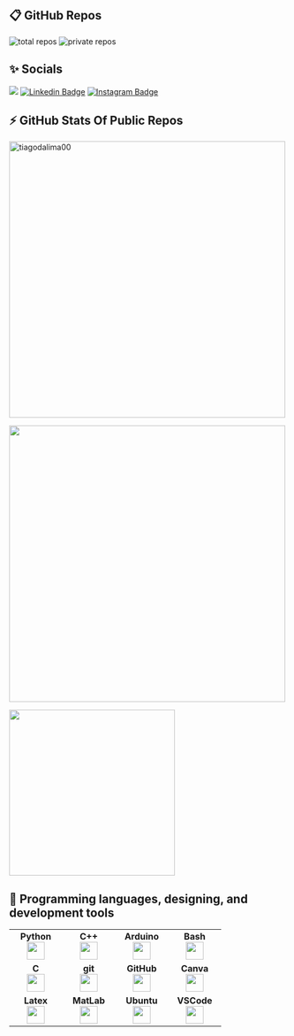 ## 📋  GitHub Repos

![total repos](https://img.shields.io/badge/total%20repos-07-green?logo=github&style=flat)
![private repos](https://img.shields.io/badge/private%20repos-05-red?logo=github&style=flat)

## ✨ Socials
![](https://komarev.com/ghpvc/?username=tiagodalima00&style=flat&color=brightgreen)
[![Linkedin Badge](https://img.shields.io/badge/-LinkedIn-0e76a8?style=flat-square&logo=Linkedin&logoColor=white)](https://www.linkedin.com/in/tiago-lima-77bb7517b/)
[![Instagram Badge](https://img.shields.io/badge/-Instagram-e4405f?style=flat-square&logo=Instagram&logoColor=white)](https://www.instagram.com/tiagodalima/)
  <br>

## ⚡ GitHub Stats Of Public Repos
<div align="left">
  <p><img align="center" src="https://github-readme-streak-stats.herokuapp.com/?user=tiagodalima00&theme=onedark&count_private=true" alt="tiagodalima00" width="500"/></p>
</div>

<div align = "left">
  <p><img align="center" src="https://github-readme-stats.vercel.app/api?username=tiagodalima00&theme=onedark&show_icons=true" width="500"/></p>
 </div>

<div align = "left">
  <p><img align="center" src="https://github-readme-stats.vercel.app/api/top-langs?username=tiagodalima00&theme=onedark" width="300"/></p>
 </div>


## 🔨 Programming languages, designing, and development tools

<table width="320px">
    <tbody>
        <tr valign="top">
            <td width="80px" align="center">
            <span><strong>Python</strong></span><br>
            <img height="32px" src="https://cdn.jsdelivr.net/gh/devicons/devicon/icons/python/python-original.svg">
            </td>
            <td width="80px" align="center">
            <span><strong>C++</strong></span><br>
            <img height="32" src="https://cdn.jsdelivr.net/gh/devicons/devicon/icons/cplusplus/cplusplus-original.svg">
            </td>
            <td width="80px" align="center">
            <span><strong>Arduino</strong></span><br>
            <img height="32" src="https://cdn.jsdelivr.net/gh/devicons/devicon/icons/arduino/arduino-original.svg">
            </td>
            <td width="80px" align="center">
            <span><strong>Bash</strong></span><br>
            <img height="32px" src="https://cdn.jsdelivr.net/gh/devicons/devicon/icons/bash/bash-original.svg">
            </td>
        </tr>
        <tr valign="top">
            <td width="80px" align="center">
            <span><strong>C</strong></span><br>
            <img height="32px" src="https://cdn.jsdelivr.net/gh/devicons/devicon/icons/c/c-original.svg">
            </td>
            <td width="80px" align="center">
            <span><strong>git</strong></span><br>
            <img height="32px" src="https://cdn.jsdelivr.net/gh/devicons/devicon/icons/git/git-plain.svg">
            </td>
            <td width="80px" align="center">
            <span><strong>GitHub</strong></span><br>
            <img height="32px" src="https://cdn.jsdelivr.net/gh/devicons/devicon/icons/github/github-original.svg">
            <td width="80px" align="center">
            <span><strong>Canva</strong></span><br>
            <img height="32px" src="https://cdn.jsdelivr.net/gh/devicons/devicon/icons/canva/canva-original.svg">
            </td>
        </tr>
      <tr valign="top">
            <td width="80px" align="center">
            <span><strong>Latex</strong></span><br>
            <img height="32px" src="https://cdn.jsdelivr.net/gh/devicons/devicon/icons/latex/latex-original.svg">
            </td>
            <td width="80px" align="center">
            <span><strong>MatLab</strong></span><br>
            <img height="32px" src="https://cdn.jsdelivr.net/gh/devicons/devicon/icons/matlab/matlab-original.svg">
            </td>
            <td width="80px" align="center">
            <span><strong>Ubuntu</strong></span><br>
            <img height="32px" src="https://cdn.jsdelivr.net/gh/devicons/devicon/icons/ubuntu/ubuntu-plain.svg">
            <td width="80px" align="center">
            <span><strong>VSCode</strong></span><br>
            <img height="32px" src="https://cdn.jsdelivr.net/gh/devicons/devicon/icons/vscode/vscode-original.svg">
            </td>
        </tr>
    </tbody>
</table>
